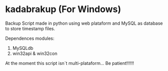 # kadabrakup (For Windows)
Backup Script made in python using web plataform and MySQL as database to store timestamp files.

Dependences modules:

1) MySQLdb
2) win32api & win32con 

At the moment this script isn´t multi-plataform... Be patient!!!!!!
